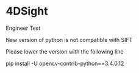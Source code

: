 # 4DSight
Engineer Test


New version of python is not compatible with SIFT 

Please lower the version with the following line

pip install -U opencv-contrib-python==3.4.0.12
